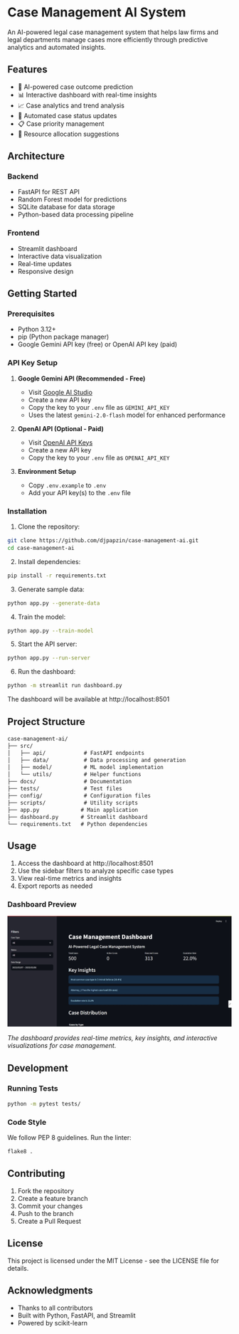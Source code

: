 # Case Management AI System

An AI-powered legal case management system that helps law firms and legal departments manage cases more efficiently through predictive analytics and automated insights.

## Features

- 🤖 AI-powered case outcome prediction
- 📊 Interactive dashboard with real-time insights
- 📈 Case analytics and trend analysis
- 🔄 Automated case status updates
- 📋 Case priority management
- 👥 Resource allocation suggestions

## Architecture

### Backend
- FastAPI for REST API
- Random Forest model for predictions
- SQLite database for data storage
- Python-based data processing pipeline

### Frontend
- Streamlit dashboard
- Interactive data visualization
- Real-time updates
- Responsive design

## Getting Started

### Prerequisites
- Python 3.12+
- pip (Python package manager)
- Google Gemini API key (free) or OpenAI API key (paid)

### API Key Setup

1. **Google Gemini API (Recommended - Free)**
   - Visit [Google AI Studio](https://aistudio.google.com/app/apikey)
   - Create a new API key
   - Copy the key to your `.env` file as `GEMINI_API_KEY`
   - Uses the latest `gemini-2.0-flash` model for enhanced performance

2. **OpenAI API (Optional - Paid)**
   - Visit [OpenAI API Keys](https://platform.openai.com/settings/organization/api-keys)
   - Create a new API key
   - Copy the key to your `.env` file as `OPENAI_API_KEY`

3. **Environment Setup**
   - Copy `.env.example` to `.env`
   - Add your API key(s) to the `.env` file

### Installation

1. Clone the repository:
```bash
git clone https://github.com/djpapzin/case-management-ai.git
cd case-management-ai
```

2. Install dependencies:
```bash
pip install -r requirements.txt
```

3. Generate sample data:
```bash
python app.py --generate-data
```

4. Train the model:
```bash
python app.py --train-model
```

5. Start the API server:
```bash
python app.py --run-server
```

6. Run the dashboard:
```bash
python -m streamlit run dashboard.py
```

The dashboard will be available at http://localhost:8501

## Project Structure

```
case-management-ai/
├── src/
│   ├── api/            # FastAPI endpoints
│   ├── data/           # Data processing and generation
│   ├── model/          # ML model implementation
│   └── utils/          # Helper functions
├── docs/               # Documentation
├── tests/              # Test files
├── config/             # Configuration files
├── scripts/            # Utility scripts
├── app.py             # Main application
├── dashboard.py       # Streamlit dashboard
└── requirements.txt   # Python dependencies
```

## Usage

1. Access the dashboard at http://localhost:8501
2. Use the sidebar filters to analyze specific case types
3. View real-time metrics and insights
4. Export reports as needed

### Dashboard Preview

![Case Management Dashboard](docs/images/demo.jpeg)

*The dashboard provides real-time metrics, key insights, and interactive visualizations for case management.*

## Development

### Running Tests
```bash
python -m pytest tests/
```

### Code Style
We follow PEP 8 guidelines. Run the linter:
```bash
flake8 .
```

## Contributing

1. Fork the repository
2. Create a feature branch
3. Commit your changes
4. Push to the branch
5. Create a Pull Request

## License

This project is licensed under the MIT License - see the LICENSE file for details.

## Acknowledgments

- Thanks to all contributors
- Built with Python, FastAPI, and Streamlit
- Powered by scikit-learn 